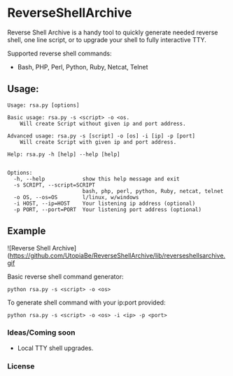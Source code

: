 # ReverseShellArchive

Reverse Shell Archive is a handy tool to quickly generate needed reverse shell, one line script, or to upgrade your shell to fully interactive TTY.

Supported reverse shell commands:
- Bash, PHP, Perl, Python, Ruby, Netcat, Telnet

## Usage:

    Usage: rsa.py [options]

    Basic usage: rsa.py -s <script> -o <os.
        Will create Script without given ip and port address.

    Advanced usage: rsa.py -s [script] -o [os] -i [ip] -p [port]
        Will create Script with given ip and port address.

    Help: rsa.py -h [help] --help [help]


    Options:
      -h, --help            show this help message and exit
      -s SCRIPT, --script=SCRIPT
                            bash, php, perl, python, Ruby, netcat, telnet
      -o OS, --os=OS        l/linux, w/windows
      -i HOST, --ip=HOST    Your listening ip address (optional)
      -p PORT, --port=PORT  Your listening port address (optional)

## Example

![Reverse Shell Archive](https://github.com/UtopiaBe/ReverseShellArchive/lib/reverseshellsarchive.gif

Basic reverse shell command generator:
```
python rsa.py -s <script> -o <os>
```

To generate shell command with your ip:port provided: 
```
python rsa.py -s <script> -o <os> -i <ip> -p <port>
```

### Ideas/Coming soon

* Local TTY shell upgrades.

### License